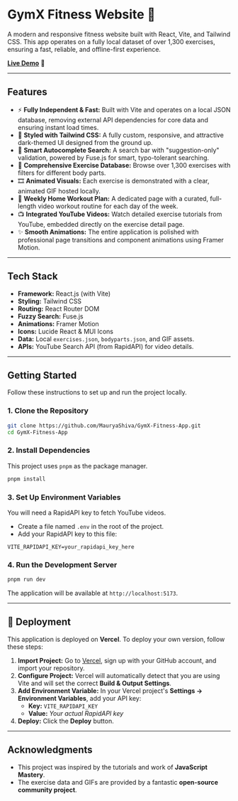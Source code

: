 # GymX Fitness Website 💪

A modern and responsive fitness website built with React, Vite, and Tailwind CSS. This app operates on a fully local dataset of over 1,300 exercises, ensuring a fast, reliable, and offline-first experience.

**[Live Demo](https://gym-x-fitness.vercel.app/)** 🚀

---

## Features

- ⚡️ **Fully Independent & Fast:** Built with Vite and operates on a local JSON database, removing external API dependencies for core data and ensuring instant load times.
- 🎨 **Styled with Tailwind CSS:** A fully custom, responsive, and attractive dark-themed UI designed from the ground up.
- 🧠 **Smart Autocomplete Search:** A search bar with "suggestion-only" validation, powered by Fuse.js for smart, typo-tolerant searching.
- 🤸 **Comprehensive Exercise Database:** Browse over 1,300 exercises with filters for different body parts.
- 🎞️ **Animated Visuals:** Each exercise is demonstrated with a clear, animated GIF hosted locally.
- 📅 **Weekly Home Workout Plan:** A dedicated page with a curated, full-length video workout routine for each day of the week.
- 📺 **Integrated YouTube Videos:** Watch detailed exercise tutorials from YouTube, embedded directly on the exercise detail page.
- ✨ **Smooth Animations:** The entire application is polished with professional page transitions and component animations using Framer Motion.

---

## Tech Stack

- **Framework:** React.js (with Vite)
- **Styling:** Tailwind CSS
- **Routing:** React Router DOM
- **Fuzzy Search:** Fuse.js
- **Animations:** Framer Motion
- **Icons:** Lucide React & MUI Icons
- **Data:** Local `exercises.json`, `bodyparts.json`, and GIF assets.
- **APIs:** YouTube Search API (from RapidAPI) for video details.

---

## Getting Started

Follow these instructions to set up and run the project locally.

### 1. Clone the Repository

```bash
git clone https://github.com/MauryaShiva/GymX-Fitness-App.git
cd GymX-Fitness-App
```

### 2\. Install Dependencies

This project uses `pnpm` as the package manager.

```bash
pnpm install
```

### 3\. Set Up Environment Variables

You will need a RapidAPI key to fetch YouTube videos.

- Create a file named `.env` in the root of the project.
- Add your RapidAPI key to this file:

<!-- end list -->

```env
VITE_RAPIDAPI_KEY=your_rapidapi_key_here
```

### 4\. Run the Development Server

```bash
pnpm run dev
```

The application will be available at `http://localhost:5173`.

---

## 🚀 Deployment

This application is deployed on **Vercel**. To deploy your own version, follow these steps:

1.  **Import Project:** Go to [Vercel](https://vercel.com/), sign up with your GitHub account, and import your repository.
2.  **Configure Project:** Vercel will automatically detect that you are using Vite and will set the correct **Build & Output Settings**.
3.  **Add Environment Variable:** In your Vercel project's **Settings -\> Environment Variables**, add your API key:
    - **Key:** `VITE_RAPIDAPI_KEY`
    - **Value:** _Your actual RapidAPI key_
4.  **Deploy:** Click the **Deploy** button.

---

## Acknowledgments

- This project was inspired by the tutorials and work of **JavaScript Mastery**.
- The exercise data and GIFs are provided by a fantastic **open-source community project**.

```

```
